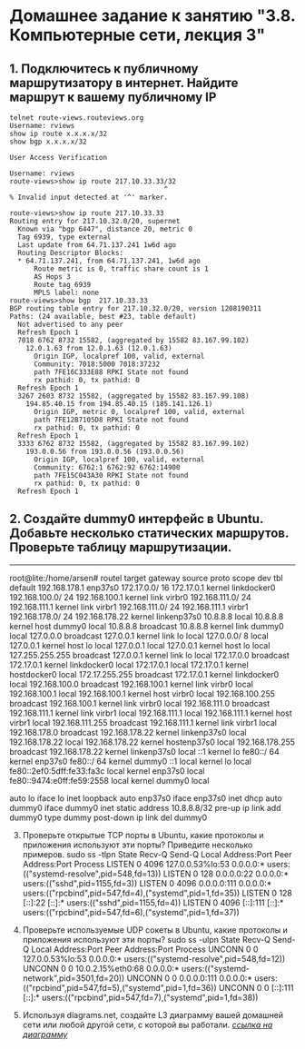 # Домашнее задание к занятию "3.8. Компьютерные сети, лекция 3"
## 1. Подключитесь к публичному маршрутизатору в интернет. Найдите маршрут к вашему публичному IP
```
telnet route-views.routeviews.org
Username: rviews
show ip route x.x.x.x/32
show bgp x.x.x.x/32
```
```
User Access Verification

Username: rviews
route-views>show ip route 217.10.33.33/32
                                      ^
% Invalid input detected at '^' marker.

route-views>show ip route 217.10.33.33
Routing entry for 217.10.32.0/20, supernet
  Known via "bgp 6447", distance 20, metric 0
  Tag 6939, type external
  Last update from 64.71.137.241 1w6d ago
  Routing Descriptor Blocks:
  * 64.71.137.241, from 64.71.137.241, 1w6d ago
      Route metric is 0, traffic share count is 1
      AS Hops 3
      Route tag 6939
      MPLS label: none
route-views>show bgp  217.10.33.33
BGP routing table entry for 217.10.32.0/20, version 1208190311
Paths: (24 available, best #23, table default)
  Not advertised to any peer
  Refresh Epoch 1
  7018 6762 8732 15582, (aggregated by 15582 83.167.99.102)
    12.0.1.63 from 12.0.1.63 (12.0.1.63)
      Origin IGP, localpref 100, valid, external
      Community: 7018:5000 7018:37232
      path 7FE16C333E88 RPKI State not found
      rx pathid: 0, tx pathid: 0
  Refresh Epoch 1
  3267 2603 8732 15582, (aggregated by 15582 83.167.99.108)
    194.85.40.15 from 194.85.40.15 (185.141.126.1)
      Origin IGP, metric 0, localpref 100, valid, external
      path 7FE12B7105D8 RPKI State not found
      rx pathid: 0, tx pathid: 0
  Refresh Epoch 1
  3333 6762 8732 15582, (aggregated by 15582 83.167.99.102)
    193.0.0.56 from 193.0.0.56 (193.0.0.56)
      Origin IGP, localpref 100, valid, external
      Community: 6762:1 6762:92 6762:14900
      path 7FE15C043A30 RPKI State not found
      rx pathid: 0, tx pathid: 0
  Refresh Epoch 1
```
## 2. Создайте dummy0 интерфейс в Ubuntu. Добавьте несколько статических маршрутов. Проверьте таблицу маршрутизации.
---
root@lite:/home/arsen# routel
         target            gateway          source    proto    scope    dev tbl
        default      192.168.178.1                                  enp37s0 
    172.17.0.0/ 16                      172.17.0.1   kernel     linkdocker0 
 192.168.100.0/ 24                   192.168.100.1   kernel     link virbr0 
 192.168.111.0/ 24                   192.168.111.1   kernel     link virbr1 
 192.168.111.0/ 24   192.168.111.1                                   virbr1 
 192.168.178.0/ 24                  192.168.178.22   kernel     linkenp37s0 
       10.8.8.8              local        10.8.8.8   kernel     host dummy0 local
       10.8.8.8          broadcast        10.8.8.8   kernel     link dummy0 local
      127.0.0.0          broadcast       127.0.0.1   kernel     link     lo local
     127.0.0.0/ 8            local       127.0.0.1   kernel     host     lo local
      127.0.0.1              local       127.0.0.1   kernel     host     lo local
127.255.255.255          broadcast       127.0.0.1   kernel     link     lo local
     172.17.0.0          broadcast      172.17.0.1   kernel     linkdocker0 local
     172.17.0.1              local      172.17.0.1   kernel     hostdocker0 local
 172.17.255.255          broadcast      172.17.0.1   kernel     linkdocker0 local
  192.168.100.0          broadcast   192.168.100.1   kernel     link virbr0 local
  192.168.100.1              local   192.168.100.1   kernel     host virbr0 local
192.168.100.255          broadcast   192.168.100.1   kernel     link virbr0 local
  192.168.111.0          broadcast   192.168.111.1   kernel     link virbr1 local
  192.168.111.1              local   192.168.111.1   kernel     host virbr1 local
192.168.111.255          broadcast   192.168.111.1   kernel     link virbr1 local
  192.168.178.0          broadcast  192.168.178.22   kernel     linkenp37s0 local
 192.168.178.22              local  192.168.178.22   kernel     hostenp37s0 local
192.168.178.255          broadcast  192.168.178.22   kernel     linkenp37s0 local
            ::1                                      kernel              lo 
        fe80::/ 64                                   kernel         enp37s0 
        fe80::/ 64                                   kernel          dummy0 
            ::1              local                   kernel              lo local
fe80::2ef0:5dff:fe33:fa3c              local                   kernel         enp37s0 local
fe80::9474:e0ff:fe59:2558              local                   kernel          dummy0 local

auto lo
iface lo inet loopback
auto enp37s0
iface enp37s0 inet dhcp
auto dummy0
iface dummy0 inet static
        address 10.8.8.8/32
        pre-up ip link add dummy0 type dummy
        post-down ip link del dummy0


3. Проверьте открытые TCP порты в Ubuntu, какие протоколы и приложения используют эти порты? Приведите несколько примеров.
sudo ss -tlpn
State         Recv-Q        Send-Q               Local Address:Port               Peer Address:Port       Process
LISTEN        0             4096                 127.0.0.53%lo:53                      0.0.0.0:*           users:(("systemd-resolve",pid=548,fd=13))
LISTEN        0             128                        0.0.0.0:22                      0.0.0.0:*           users:(("sshd",pid=1155,fd=3))
LISTEN        0             4096                       0.0.0.0:111                     0.0.0.0:*           users:(("rpcbind",pid=547,fd=4),("systemd",pid=1,fd=35))
LISTEN        0             128                           [::]:22                         [::]:*           users:(("sshd",pid=1155,fd=4))
LISTEN        0             4096                          [::]:111                        [::]:*           users:(("rpcbind",pid=547,fd=6),("systemd",pid=1,fd=37))

4. Проверьте используемые UDP сокеты в Ubuntu, какие протоколы и приложения используют эти порты?
 sudo ss -ulpn
State         Recv-Q        Send-Q                Local Address:Port               Peer Address:Port       Process
UNCONN        0             0                     127.0.0.53%lo:53                      0.0.0.0:*           users:(("systemd-resolve",pid=548,fd=12))
UNCONN        0             0                    10.0.2.15%eth0:68                      0.0.0.0:*           users:(("systemd-network",pid=3501,fd=20))
UNCONN        0             0                           0.0.0.0:111                     0.0.0.0:*           users:(("rpcbind",pid=547,fd=5),("systemd",pid=1,fd=36))
UNCONN        0             0                              [::]:111                        [::]:*           users:(("rpcbind",pid=547,fd=7),("systemd",pid=1,fd=38))
5. Используя diagrams.net, создайте L3 диаграмму вашей домашней сети или любой другой сети, с которой вы работали. 
 [*ссылка на диаграмму*](https://drive.google.com/file/d/1ZdazPz2Ul7uFivf-vcxrQhOsDqHdPfER/view?usp=sharing)
 
